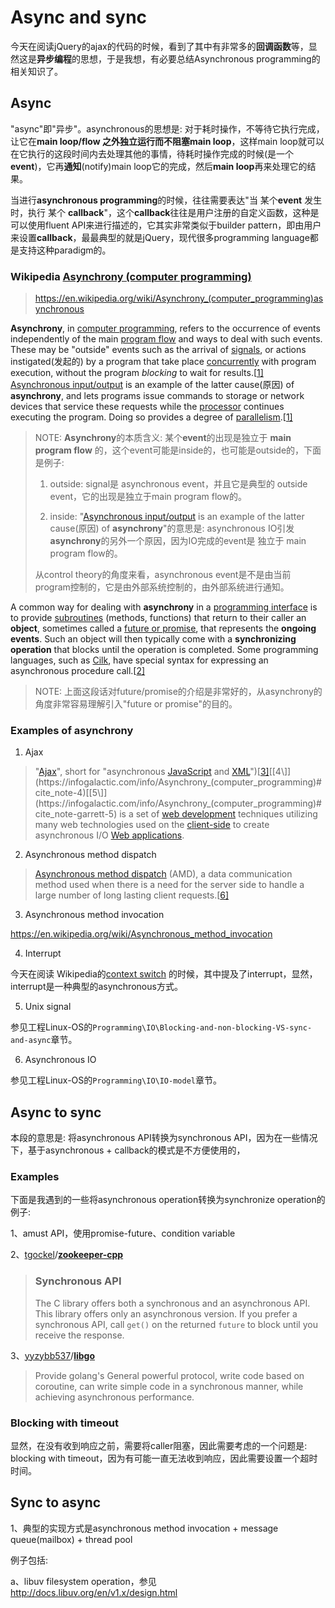 # Async and sync

今天在阅读jQuery的ajax的代码的时候，看到了其中有非常多的**回调函数**等，显然这是**异步编程**的思想，于是我想，有必要总结Asynchronous  programming的相关知识了。

## Async

"async"即"异步"。asynchronous的思想是: 对于耗时操作，不等待它执行完成，让它在**main loop/flow **之外独立运行而不阻塞**main loop**，这样main loop就可以在它执行的这段时间内去处理其他的事情，待耗时操作完成的时候(是一个**event**)，它再**通知**(notify)main loop它的完成，然后**main loop**再来处理它的结果。

当进行**asynchronous programming**的时候，往往需要表达"当 某个**event** 发生时，执行 某个 **callback**"，这个**callback**往往是用户注册的自定义函数，这种是可以使用fluent API来进行描述的，它其实非常类似于builder pattern，即由用户来设置**callback**，最最典型的就是jQuery，现代很多programming language都是支持这种paradigm的。

### Wikipedia [Asynchrony (computer programming)](https://infogalactic.com/info/Asynchrony_(computer_programming))

> https://en.wikipedia.org/wiki/Asynchrony_(computer_programming)asynchronous 

**Asynchrony**, in [computer programming](https://infogalactic.com/info/Computer_programming), refers to the occurrence of events independently of the main [program flow](https://infogalactic.com/info/Control_flow) and ways to deal with such events. These may be "outside" events such as the arrival of [signals](https://infogalactic.com/info/Unix_signal), or actions instigated(发起的) by a program that take place [concurrently](https://infogalactic.com/info/Concurrent_computing) with program execution, without the program *blocking* to wait for results.[[1\]](https://infogalactic.com/info/Asynchrony_(computer_programming)#cite_note-davies-1) [Asynchronous input/output](https://infogalactic.com/info/Asynchronous_I/O) is an example of the latter cause(原因) of **asynchrony**, and lets programs issue commands to storage or network devices that service these requests while the [processor](https://infogalactic.com/info/Central_processing_unit) continues executing the program. Doing so provides a degree of [parallelism](https://infogalactic.com/info/Parallel_computing).[[1\]](https://infogalactic.com/info/Asynchrony_(computer_programming)#cite_note-davies-1)

> NOTE: **Asynchrony**的本质含义: 某个**event**的出现是独立于 **main program flow** 的，这个event可能是inside的，也可能是outside的，下面是例子: 
>
> 1) outside: signal是 asynchronous event，并且它是典型的 outside event，它的出现是独立于main program flow的。
>
> 2) inside: "[Asynchronous input/output](https://infogalactic.com/info/Asynchronous_I/O) is an example of the latter cause(原因) of **asynchrony**"的意思是: asynchronous IO引发**asynchrony**的另外一个原因，因为IO完成的event是 独立于 main program flow的。
>
> 从control theory的角度来看，asynchronous event是不是由当前program控制的，它是由外部系统控制的，由外部系统进行通知。
>
> 



A common way for dealing with **asynchrony** in a [programming interface](https://infogalactic.com/info/Application_programming_interface) is to provide [subroutines](https://infogalactic.com/info/Subroutine) (methods, functions) that return to their caller an **object**, sometimes called a [future or promise](https://infogalactic.com/info/Futures_and_promises), that represents the **ongoing events**. Such an object will then typically come with a **synchronizing operation** that blocks until the operation is completed. Some programming languages, such as [Cilk](https://infogalactic.com/info/Cilk), have special syntax for expressing an asynchronous procedure call.[[2\]](https://infogalactic.com/info/Asynchrony_(computer_programming)#cite_note-spp-2)

> NOTE: 上面这段话对future/promise的介绍是非常好的，从asynchrony的角度非常容易理解引入"future or promise"的目的。



### Examples of asynchrony 



1) Ajax

> "[Ajax](https://infogalactic.com/info/Ajax_(programming))", short for "asynchronous [JavaScript](https://infogalactic.com/info/JavaScript) and [XML](https://infogalactic.com/info/XML)")[[3\]](https://infogalactic.com/info/Asynchrony_(computer_programming)#cite_note-3)[[4\]](https://infogalactic.com/info/Asynchrony_(computer_programming)#cite_note-4)[[5\]](https://infogalactic.com/info/Asynchrony_(computer_programming)#cite_note-garrett-5) is a set of [web development](https://infogalactic.com/info/Web_development) techniques utilizing many web technologies used on the [client-side](https://infogalactic.com/info/Client-side) to create asynchronous I/O [Web applications](https://infogalactic.com/info/Web_application).

2) Asynchronous method dispatch

> [Asynchronous method dispatch](https://infogalactic.com/info/Asynchronous_method_dispatch) (AMD), a data communication method used when there is a need for the server side to handle a large number of long lasting client requests.[[6\]](https://infogalactic.com/info/Asynchrony_(computer_programming)#cite_note-6)

3) Asynchronous method invocation

https://en.wikipedia.org/wiki/Asynchronous_method_invocation

4) Interrupt

今天在阅读 Wikipedia的[context switch](https://en.wikipedia.org/wiki/Context_switch) 的时候，其中提及了interrupt，显然，interrupt是一种典型的asynchronous方式。

5) Unix signal

参见工程Linux-OS的`Programming\IO\Blocking-and-non-blocking-VS-sync-and-async`章节。

6) Asynchronous IO

参见工程Linux-OS的`Programming\IO\IO-model`章节。



## Async to sync

本段的意思是: 将asynchronous API转换为synchronous API，因为在一些情况下，基于asynchronous + callback的模式是不方便使用的，

### Examples

下面是我遇到的一些将asynchronous operation转换为synchronize operation的例子: 

1、amust API，使用promise-future、condition variable



2、[tgockel](https://github.com/tgockel)/**[zookeeper-cpp](https://github.com/tgockel/zookeeper-cpp)**

> ### Synchronous API
>
> The C library offers both a synchronous and an asynchronous API. This library offers only an asynchronous version. If you prefer a synchronous API, call `get()` on the returned `future` to block until you receive the response.



3、[yyzybb537](https://github.com/yyzybb537)/**[libgo](https://github.com/yyzybb537/libgo)**

> Provide golang's General powerful protocol, write code based on coroutine, can write simple code in a synchronous manner, while achieving asynchronous performance.



### Blocking with timeout

显然，在没有收到响应之前，需要将caller阻塞，因此需要考虑的一个问题是: blocking with timeout，因为有可能一直无法收到响应，因此需要设置一个超时时间。



## Sync to async

1、典型的实现方式是asynchronous method invocation + message queue(mailbox) +  thread pool

例子包括:

a、libuv filesystem operation，参见 http://docs.libuv.org/en/v1.x/design.html